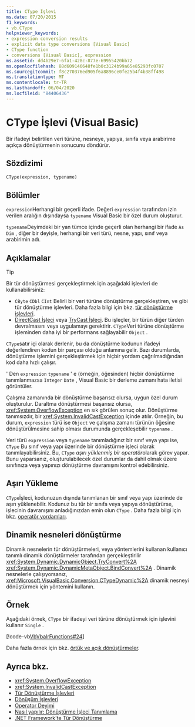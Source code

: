 ```yaml
---
title: CType İşlevi
ms.date: 07/20/2015
f1_keywords:
- vb.CType
helpviewer_keywords:
- expression conversion results
- explicit data type conversions [Visual Basic]
- CType function
- conversions [Visual Basic], expression
ms.assetid: dd4b29e7-6fa1-428c-877e-69955420bb72
ms.openlocfilehash: 88d609146648fe1b0c3124b99a65e85293fc0707
ms.sourcegitcommit: f8c270376ed905f6a8896ce0fe25b4f4b38ff498
ms.translationtype: MT
ms.contentlocale: tr-TR
ms.lasthandoff: 06/04/2020
ms.locfileid: "84406436"
---
```

# <a name="ctype-function-visual-basic"></a>CType İşlevi (Visual Basic)

Bir ifadeyi belirtilen veri türüne, nesneye, yapıya, sınıfa veya arabirime açıkça dönüştürmenin sonucunu döndürür.

## <a name="syntax"></a>Sözdizimi

```vb
CType(expression, typename)
```

## <a name="parts"></a>Bölümler

`expression`Herhangi bir geçerli ifade. Değeri `expression` tarafından izin verilen aralığın dışındaysa `typename` Visual Basic bir özel durum oluşturur.

`typename`Deyimdeki bir yan tümce içinde geçerli olan herhangi bir ifade `As` `Dim` , diğer bir deyişle, herhangi bir veri türü, nesne, yapı, sınıf veya arabirimin adı.

## <a name="remarks"></a>Açıklamalar

> [!TIP]
> Bir tür dönüştürmesi gerçekleştirmek için aşağıdaki işlevleri de kullanabilirsiniz:
>
> - `CByte` `CDbl` `CInt` Belirli bir veri türüne dönüştürme gerçekleştiren, ve gibi tür dönüştürme işlevleri. Daha fazla bilgi için bkz. [tür dönüştürme işlevleri](type-conversion-functions.md).
> - [DirectCast İşleci](../operators/directcast-operator.md) veya [TryCast İşleci](../operators/trycast-operator.md). Bu işleçler, bir türün diğer türden devralmasını veya uygulamayı gerektirir. `CType`Veri türüne dönüştürme işleminden daha iyi bir performans sağlayabilir `Object` .

`CType`satır içi olarak derlenir, bu da dönüştürme kodunun ifadeyi değerlendiren kodun bir parçası olduğu anlamına gelir. Bazı durumlarda, dönüştürme işlemini gerçekleştirmek için hiçbir yordam çağrılmadığından kod daha hızlı çalışır.

' Den `expression` `typename` ' e (örneğin, öğesinden) hiçbir dönüştürme tanımlanmazsa `Integer` `Date` , Visual Basic bir derleme zamanı hata iletisi görüntüler.

Çalışma zamanında bir dönüştürme başarısız olursa, uygun özel durum oluşturulur. Daraltma dönüştürmesi başarısız olursa, <xref:System.OverflowException> en sık görülen sonuç olur. Dönüştürme tanımsızdır, bir <xref:System.InvalidCastException> içinde atılır. Örneğin, bu durum, `expression` türü ise `Object` ve çalışma zamanı türünün öğesine dönüştürülmesine sahip olması durumunda gerçekleşebilir `typename` .

Veri türü `expression` veya `typename` tanımladığınız bir sınıf veya yapı ise, `CType` Bu sınıf veya yapı üzerinde bir dönüştürme işleci olarak tanımlayabilirsiniz. Bu, `CType` *aşırı yüklenmiş bir operatör*olarak görev yapar. Bunu yaparsanız, oluşturulabilecek özel durumlar da dahil olmak üzere sınıfınıza veya yapınızı dönüştürme davranışını kontrol edebilirsiniz.

## <a name="overloading"></a>Aşırı Yükleme

`CType`İşleci, kodunuzun dışında tanımlanan bir sınıf veya yapı üzerinde de aşırı yüklenebilir. Kodunuz bu tür bir sınıfa veya yapıya dönüştürürse, işlecinin davranışını anladığınızdan emin olun `CType` . Daha fazla bilgi için bkz. [operatör yordamları](../../programming-guide/language-features/procedures/operator-procedures.md).

## <a name="converting-dynamic-objects"></a>Dinamik nesneleri dönüştürme

Dinamik nesnelerin tür dönüştürmeleri, veya yöntemlerini kullanan kullanıcı tanımlı dinamik dönüştürmeler tarafından gerçekleştirilir <xref:System.Dynamic.DynamicObject.TryConvert%2A> <xref:System.Dynamic.DynamicMetaObject.BindConvert%2A> . Dinamik nesnelerle çalışıyorsanız, <xref:Microsoft.VisualBasic.Conversion.CTypeDynamic%2A> dinamik nesneyi dönüştürmek için yöntemini kullanın.

## <a name="example"></a>Örnek

Aşağıdaki örnek, `CType` bir ifadeyi veri türüne dönüştürmek için işlevini kullanır `Single` .

[!code-vb[VbVbalrFunctions#24](~/samples/snippets/visualbasic/VS_Snippets_VBCSharp/VbVbalrFunctions/VB/Class1.vb#24)]

Daha fazla örnek için bkz. [örtük ve açık dönüştürmeler](../../programming-guide/language-features/data-types/implicit-and-explicit-conversions.md).

## <a name="see-also"></a>Ayrıca bkz.

- <xref:System.OverflowException>
- <xref:System.InvalidCastException>
- [Tür Dönüştürme İşlevleri](type-conversion-functions.md)
- [Dönüşüm İşlevleri](conversion-functions.md)
- [Operator Deyimi](../statements/operator-statement.md)
- [Nasıl yapılır: Dönüştürme İşleci Tanımlama](../../programming-guide/language-features/procedures/how-to-define-a-conversion-operator.md)
- [.NET Framework'te Tür Dönüştürme](../../../standard/base-types/type-conversion.md)
